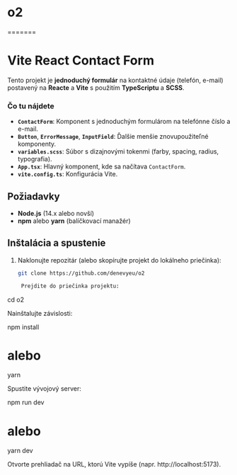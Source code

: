 # o2

=======

# Vite React Contact Form

Tento projekt je **jednoduchý formulár** na kontaktné údaje (telefón, e-mail) postavený na **Reacte** a **Vite** s použitím **TypeScriptu** a **SCSS**.

### Čo tu nájdete

- **`ContactForm`**: Komponent s jednoduchým formulárom na telefónne číslo a e-mail.
- **`Button`**, **`ErrorMessage`**, **`InputField`**: Ďalšie menšie znovupoužiteľné komponenty.
- **`variables.scss`**: Súbor s dizajnovými tokenmi (farby, spacing, radius, typografia).
- **`App.tsx`**: Hlavný komponent, kde sa načítava `ContactForm`.
- **`vite.config.ts`**: Konfigurácia Vite.

## Požiadavky

- **Node.js** (14.x alebo novší)
- **npm** alebo **yarn** (balíčkovací manažér)

## Inštalácia a spustenie

1. Naklonujte repozitár (alebo skopírujte projekt do lokálneho priečinka):

   ```bash
   git clone https://github.com/denevyeu/o2

    Prejdite do priečinka projektu:
   ```

cd o2

Nainštalujte závislosti:

npm install

# alebo

yarn

Spustite vývojový server:

npm run dev

# alebo

yarn dev

Otvorte prehliadač na URL, ktorú Vite vypíše (napr. http://localhost:5173).
